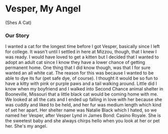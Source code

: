 # Vesper, My Angel
(Shes A Cat)

### Our Story
I wanted a cat for the longest time before I got Vesper, basically since I left for college. It wasn't until I settled in here at Mizzou, though, that I knew I was ready. I would have loved to get a kitten but I decided that I wanted to adopt an adult cat since I know they have a lower chance of getting permanent home. One thing that I did know though, was that I for sure wanted an all white cat. The reason for this was because I wanted to be able to dye its fur (pet safe dye, of course). I thought it would be so fun to have a kitty with pink or purple paws and a tail walking around. Little did I know when my boyfriend and I walked into Second Chance animal shelter in Booneville, Missouri that a little black cat would be coming home with me. We looked at all the cats and I ended up falling in  love with her because she was cuddly and liked to be held, and her fur was medium length which kind of set her apart. Her shelter name was Natalie Black which I hated, so we named her Vesper, after Vesper Lynd in James Bond: Casino Royale. She is the sweetest baby and she always chirps hello when you look at her or pet her. She's my angel. 
